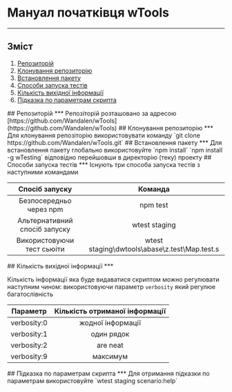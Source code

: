 #  Мануал початківця wTools
***
## Зміст
1. [Репозиторій](#repository)
2. [Клонування репозиторію](#repository-cloining)
3. [Встановлення пакету](#package-installation)
4. [Способи запуска тестів](#way-of-test-running)
5. [Кількість вихідної інформації](#verbosity)
6. [Підказка по параметрам скрипта](#getting-parameters-help)

<a name="repository"/>
## Репозиторій
***
Репозіторій розташовано за адресою  [https://github.com/Wandalen/wTools](https://github.com/Wandalen/wTools)

<a name="repository-cloining"/>
## Клонування репозиторію
***
Для клонування репозіторію використовувати команду `git clone https://github.com/Wandalen/wTools.git`

<a name="package-installation"/>
## Встановлення пакету
***
Для встановлення пакету глобально використовуйте
`npm install`
`npm install -g wTesting`
відповідно перейшовши в директорію (теку) проекту

<a name="way-of-test-running"/>
## Способи запуска тестів
***
 Існують три способа запуска тестів з наступними командами

| Спосіб запуску               | Команда                                       |
|:----------------------------:|:---------------------------------------------:|
| Безпосередньо через npm      | npm test                                      |
| Альтернативний спосіб запуску| wtest staging                                 |
| Використовуючи тест сьюіти   | wtest staging\dwtools\abase\z.test\Map.test.s |

<a name="verbosity"/>
## Кількість вихідної інформації
***

Кількість інформації яка буде видаватися скриптом можно регулювати наступним чином:
використовуючи параметр `verbosity` який регулюе багатослівність

| Параметр      | Кількість отриманої інформації |
|:-------------:|:------------------------------:|
| verbosity:0   | жодної інформації              |
| verbosity:1   | один рядок                     |
| verbosity:2   | are neat                       |
| verbosity:9   | максимум                       |

<a name="getting-parameters-help"/>
## Підказка по параметрам скрипта
***
 Для отримання підказки по параметрам використовуйте 
 `wtest staging scenario:help`